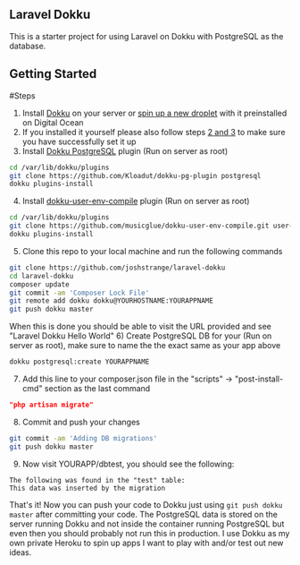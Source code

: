 ## Laravel Dokku

This is a starter project for using Laravel on Dokku with PostgreSQL as the database.


## Getting Started

#Steps

1) Install [Dokku](https://github.com/progrium/dokku#installing) on your server or [spin up a new droplet](https://www.digitalocean.com/community/articles/how-to-use-the-digitalocean-dokku-application) with it preinstalled on Digital Ocean
2) If you installed it yourself please also follow steps [2 and 3](https://www.digitalocean.com/community/articles/how-to-use-the-digitalocean-dokku-application) to make sure you have successfully set it up
3) Install [Dokku PostgreSQL](https://github.com/Kloadut/dokku-pg-plugin/) plugin (Run on server as root)
````bash
cd /var/lib/dokku/plugins
git clone https://github.com/Kloadut/dokku-pg-plugin postgresql
dokku plugins-install
````
4) Install [dokku-user-env-compile](https://github.com/musicglue/dokku-user-env-compile) plugin (Run on server as root)
````bash
cd /var/lib/dokku/plugins
git clone https://github.com/musicglue/dokku-user-env-compile.git user-env-compile
dokku plugins-install
````
5) Clone this repo to your local machine and run the following commands
````bash
git clone https://github.com/joshstrange/laravel-dokku
cd laravel-dokku
composer update
git commit -am 'Composer Lock File'
git remote add dokku dokku@YOURHOSTNAME:YOURAPPNAME
git push dokku master
````
When this is done you should be able to visit the URL provided and see "Laravel Dokku Hello World"
6) Create PostgreSQL DB for your (Run on server as root), make sure to name the the exact same as your app above
````bash
dokku postgresql:create YOURAPPNAME
````
7) Add this line to your composer.json file in the "scripts" -> "post-install-cmd" section as the last command
````json
"php artisan migrate"
````
8) Commit and push your changes
````bash
git commit -am 'Adding DB migrations'
git push dokku master
````
9) Now visit YOURAPP/dbtest, you should see the following:
````
The following was found in the "test" table:
This data was inserted by the migration
````

That's it! Now you can push your code to Dokku just using `git push dokku master` after committing your code. The PostgreSQL data is stored on the server running Dokku and not inside the container running PostgreSQL but even then you should probably not run this in production. I use Dokku as my own private Heroku to spin up apps I want to play with and/or test out new ideas.

